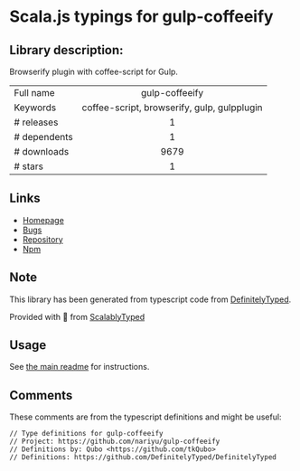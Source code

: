 
# Scala.js typings for gulp-coffeeify


## Library description:
Browserify plugin with coffee-script for Gulp.

|                    |                 |
| ------------------ | :-------------: |
| Full name          | gulp-coffeeify |
| Keywords           | coffee-script, browserify, gulp, gulpplugin |
| # releases         | 1 |
| # dependents       | 1 |
| # downloads        | 9679 |
| # stars            | 1 |

## Links
- [Homepage](https://github.com/nariyu/gulp-coffeeify)
- [Bugs](https://github.com/nariyu/gulp-coffeeify/issues)
- [Repository](https://github.com/nariyu/gulp-coffeeify)
- [Npm](https://www.npmjs.com/package/gulp-coffeeify)
    


## Note
This library has been generated from typescript code from [DefinitelyTyped](https://definitelytyped.org).

Provided with :purple_heart: from [ScalablyTyped](https://github.com/oyvindberg/ScalablyTyped)

## Usage
See [the main readme](../../readme.md) for instructions.

## Comments

These comments are from the typescript definitions and might be useful:
```
// Type definitions for gulp-coffeeify
// Project: https://github.com/nariyu/gulp-coffeeify
// Definitions by: Qubo <https://github.com/tkQubo>
// Definitions: https://github.com/DefinitelyTyped/DefinitelyTyped

```

